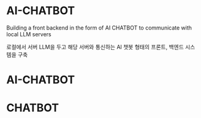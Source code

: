 # AI-CHATBOT
Building a front backend in the form of AI CHATBOT to communicate with local LLM servers

로컬에서 서버 LLM을 두고 해당 서버와 통신하는 AI 챗봇 형태의 프론트, 백엔드 시스템을 구축

# AI-CHATBOT
# CHATBOT
